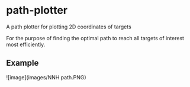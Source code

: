 # path-plotter
A path plotter for plotting 2D coordinates of targets

For the purpose of finding the optimal path to reach all targets of interest most efficiently.

## Example
![image](images/NNH path.PNG)